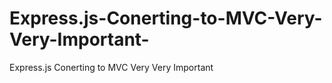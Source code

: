 # Express.js-Conerting-to-MVC-Very-Very-Important-
Express.js Conerting to MVC Very Very Important 
